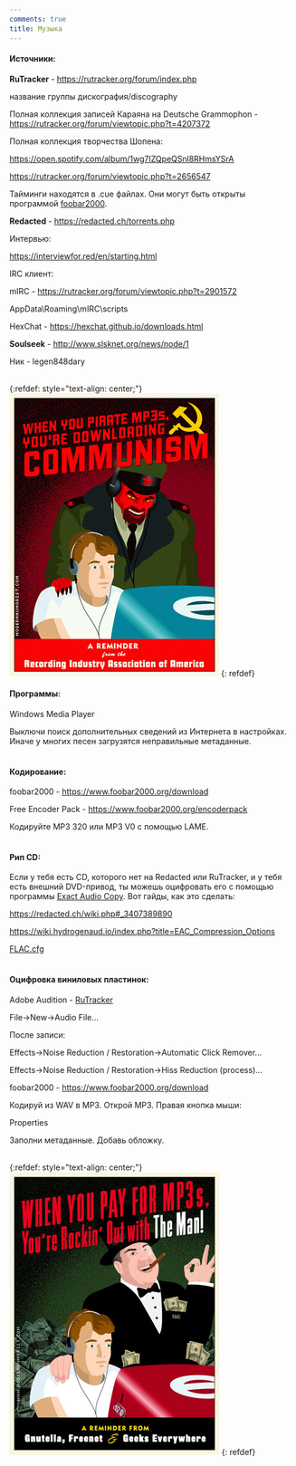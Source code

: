 ```yaml
---
comments: true
title: Музыка
---
```


#### Источники:

**RuTracker** - <https://rutracker.org/forum/index.php>

название группы дискография/discography

Полная коллекция записей Караяна на Deutsche Grammophon - <https://rutracker.org/forum/viewtopic.php?t=4207372>

Полная коллекция творчества Шопена:
	
<https://open.spotify.com/album/1wg7IZQpeQSnl8RHmsYSrA>
	
<https://rutracker.org/forum/viewtopic.php?t=2656547>

Тайминги находятся в .cue файлах. Они могут быть открыты программой [foobar2000](https://www.foobar2000.org/download).

**Redacted** - <https://redacted.ch/torrents.php>

Интервью:

<https://interviewfor.red/en/starting.html>

IRC клиент:

mIRC - <https://rutracker.org/forum/viewtopic.php?t=2901572>

AppData\Roaming\mIRC\scripts

HexChat - <https://hexchat.github.io/downloads.html>

**Soulseek** - <http://www.slsknet.org/news/node/1>

Ник - legen848dary
<br><br>

{:refdef: style="text-align: center;"}
![Communism](/images/communism.jpg)
{: refdef}
<br>

#### Программы:

Windows Media Player

Выключи поиск дополнительных сведений из Интернета в настройках. Иначе у многих песен загрузятся неправильные метаданные.
<br><br>

#### Кодирование:

foobar2000 - <https://www.foobar2000.org/download>

Free Encoder Pack - <https://www.foobar2000.org/encoderpack>

Кодируйте MP3 320 или MP3 V0 с помощью LAME.
<br><br>

#### Рип CD:

Если у тебя есть CD, которого нет на Redacted или RuTracker, и у тебя есть внешний DVD-привод, ты можешь оцифровать его с помощью программы [Exact Audio Copy](https://www.exactaudiocopy.de/en/index.php/resources/download/). Вот гайды, как это сделать:

<https://redacted.ch/wiki.php#_3407389890>

<https://wiki.hydrogenaud.io/index.php?title=EAC_Compression_Options>

[FLAC.cfg](/files/FLAC.cfg)
<br><br>

#### Оцифровка виниловых пластинок:

Adobe Audition - [RuTracker](https://rutracker.org/forum/tracker.php?nm=adobe%20audition)

File->New->Audio File...

После записи:

Effects->Noise Reduction / Restoration->Automatic Click Remover...

Effects->Noise Reduction / Restoration->Hiss Reduction (process)...

foobar2000 - <https://www.foobar2000.org/download>

Кодируй из WAV в MP3. Открой MP3. Правая кнопка мыши:

Properties

Заполни метаданные. Добавь обложку.
<br><br>

{:refdef: style="text-align: center;"}
![Capitalism](/images/capitalism.jpg)
{: refdef}